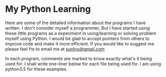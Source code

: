 # My Python Learning

Here are some of the detailed information about the programs I have written. I don't consider myself a programmer, But I have started using these little programs as a experiment in using/learning or solving problem myself using Python. I would be glad to accept pointers from others to improve code and make it more efficient. If you would like to suggest me please feel fre to email me at sunlnx@gmail.com

In each program, comments are marked to know exactly what's it being used for. I shall write one-liner below for each file being used for. 
I am using python3.5 for these examples. 
